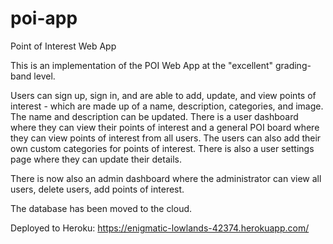 # poi-app
Point of Interest Web App

This is an implementation of the POI Web App at the "excellent" grading-band level.

Users can sign up, sign in, and are able to add, update, and view points of interest - which are made up of a name, description, categories, and image. The name and description can be updated. There is a user dashboard where they can view their points of interest and a general POI board where they can view points of interest from all users. The users can also add their own custom categories for points of interest. There is also a user settings page where they can update their details.

There is now also an admin dashboard where the administrator can view all users, delete users, add points of interest.

The database has been moved to the cloud.

Deployed to Heroku: https://enigmatic-lowlands-42374.herokuapp.com/